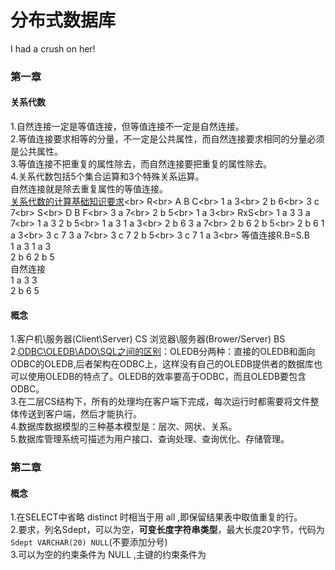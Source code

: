 # 分布式数据库
I had a crush on her!
### 第一章
#### 关系代数
1.自然连接一定是等值连接，但等值连接不一定是自然连接。<br>
2.等值连接要求相等的分量，不一定是公共属性，而自然连接要求相同的分量必须是公共属性。<br>
3.等值连接不把重复的属性除去，而自然连接要把重复的属性除去。<br>
4.关系代数包括5个集合运算和3个特殊关系运算。<br>
自然连接就是除去重复属性的等值连接。<br>
[关系代数的计算基础知识要求](https://www.sogou.com/link?url=DSOYnZeCC_owkDvmYG0gMz-JrNZwwuWK1JG7YC2B9Nw-tFzkIQ3_Tp8-QMMFL5y4HWJXhi2GHbWuLaNMGv04nw..)<br>
R<br>
A B C<br>
1 a 3<br>
2 b 6<br>
3 c 7<br>
S<br>
D B F<br>
3 a 7<br>
2 b 5<br>
1 a 3<br>
RxS<br>
1 a 3 3 a 7<br>
1 a 3 2 b 5<br>
1 a 3 1 a 3<br>
2 b 6 3 a 7<br>
2 b 6 2 b 5<br>
2 b 6 1 a 3<br>
3 c 7 3 a 7<br>
3 c 7 2 b 5<br>
3 c 7 1 a 3<br>
等值连接R.B=S.B<br>
1 a 3 1 a 3<br>
2 b 6 2 b 5<br>
自然连接<br>
1 a 3 3<br>
2 b 6 5<br>
#### 概念
1.客户机\服务器(Client\Server) CS  浏览器\服务器(Brower/Server) BS<br>
2.[ODBC\OLEDB\ADO\SQL之间的区别](http://www.cnblogs.com/yuanfubiao/archive/2010/12/22/1914149.html)：OLEDB分两种：直接的OLEDB和面向ODBC的OLEDB,后者架构在ODBC上，这样没有自己的OLEDB提供者的数据库也可以使用OLEDB的特点了。OLEDB的效率要高于ODBC，而且OLEDB要包含ODBC。<br>
3.在二层CS结构下，所有的处理均在客户端下完成，每次运行时都需要将文件整体传送到客户端，然后才能执行。<br>
4.数据库数据模型的三种基本模型是：层次、网状、关系。<br>
5.数据库管理系统可描述为用户接口、查询处理、查询优化、存储管理。<br>


### 第二章
#### 概念
1.在SELECT中省略  distinct  时相当于用  all  ,即保留结果表中取值重复的行。<br>
2.要求，列名Sdept，可以为空，**可变长度字符串类型**，最大长度20字节，代码为`Sdept VARCHAR(20) NULL`(不要添加分号)<br>
3.可以为空的约束条件为 NULL ,主键的约束条件为 <br>
